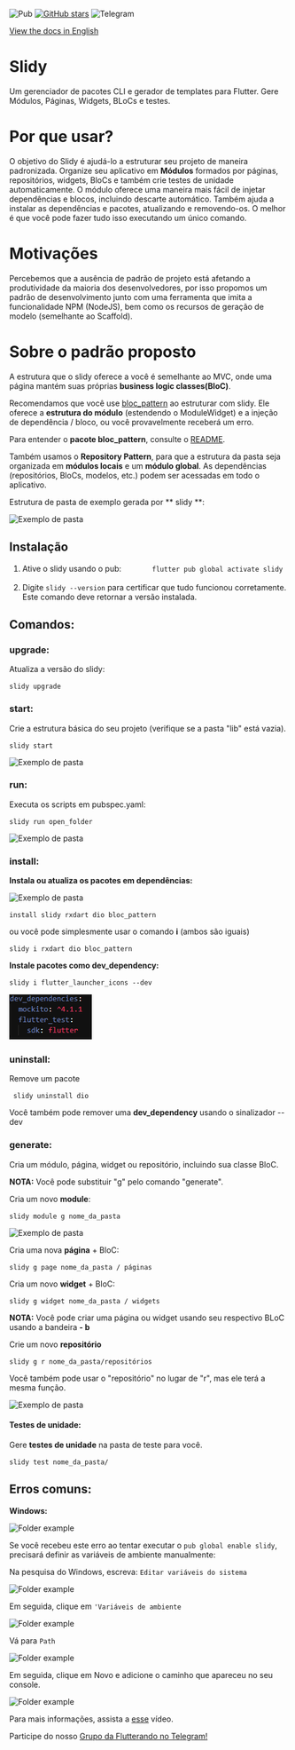 ![Pub](https://img.shields.io/pub/v/slidy?color=orange)
[![GitHub stars](https://img.shields.io/github/stars/Flutterando/slidy?color=yellow)](https://github.com/Flutterando/slidy/stargazers)
![Telegram](https://img.shields.io/badge/telegram-flutterando-blue)

[View the docs in English](README.md)

# Slidy
Um gerenciador de pacotes CLI e gerador de templates para Flutter. Gere Módulos, Páginas, Widgets, BLoCs e testes.

# Por que usar?

O objetivo do Slidy é ajudá-lo a estruturar seu projeto de maneira padronizada. Organize seu aplicativo em **Módulos** formados por páginas, repositórios, widgets, BloCs e também crie testes de unidade automaticamente. O módulo oferece uma maneira mais fácil de injetar dependências e blocos, incluindo descarte automático. Também ajuda a instalar as dependências e pacotes, atualizando e removendo-os. O melhor é que você pode fazer tudo isso executando um único comando.

# Motivações

Percebemos que a ausência de padrão de projeto está afetando a produtividade da maioria dos desenvolvedores, por isso propomos um padrão de desenvolvimento junto com uma ferramenta que imita a funcionalidade NPM (NodeJS), bem como os recursos de geração de modelo (semelhante ao Scaffold).

# Sobre o padrão proposto

A estrutura que o slidy oferece a você é semelhante ao MVC, onde uma página mantém suas próprias **business logic classes(BloC)**.

Recomendamos que você use [bloc_pattern](https://pub.dev/packages/bloc_pattern) ao estruturar com slidy. Ele oferece a **estrutura do módulo** (estendendo o ModuleWidget) e a injeção de dependência / bloco, ou você provavelmente receberá um erro.

Para entender o **pacote bloc_pattern**, consulte o [README](https://github.com/jacobaraujo7/bloc-pattern/blob/master/README.md).

Também usamos o **Repository Pattern**, para que a estrutura da pasta seja organizada em **módulos locais** e um **módulo global**. As dependências (repositórios, BloCs, modelos, etc.) podem ser acessadas em todo o aplicativo.

Estrutura de pasta de exemplo gerada por ** slidy **:

![Exemplo de pasta](https://github.com/Flutterando/slidy/blob/master/screenshots/folderw.png?raw=true)

## Instalação


1. Ative o slidy usando o pub:
    ```
    flutter pub global activate slidy
    ```
2. Digite `slidy --version` para certificar que tudo funcionou corretamente. Este comando deve retornar a versão instalada.


## Comandos:

### upgrade:

Atualiza a versão do slidy:

```
slidy upgrade
```

### start:

Crie a estrutura básica do seu projeto (verifique se a pasta "lib" está vazia).

```  
slidy start
```

![Exemplo de pasta](https://github.com/Flutterando/slidy/blob/master/screenshots/start_cmd.png)


### run:

Executa os scripts em pubspec.yaml:

```
slidy run open_folder
```

![Exemplo de pasta](https://github.com/Flutterando/slidy/blob/master/screenshots/scripts.png?raw=true)

### install:

**Instala ou atualiza os pacotes em dependências:**

![Exemplo de pasta](https://github.com/Flutterando/slidy/blob/master/screenshots/dependencies.png?raw=true)

```
install slidy rxdart dio bloc_pattern
```

ou você pode simplesmente usar o comando **i** (ambos são iguais)

```
slidy i rxdart dio bloc_pattern
```

**Instale pacotes como dev_dependency:**

```
slidy i flutter_launcher_icons --dev
```

![Exemplo de pasta](/dev_d.png)

### uninstall:

Remove um pacote
```
 slidy uninstall dio
```
Você também pode remover uma **dev_dependency** usando o sinalizador --dev


### generate:

Cria um módulo, página, widget ou repositório, incluindo sua classe BloC.

**NOTA:** Você pode substituir "g" pelo comando "generate".

Cria um novo **module**:

```
slidy module g nome_da_pasta
```

![Exemplo de pasta](https://github.com/Flutterando/slidy/blob/master/screenshots/module_cmd.png?raw=true)

Cria uma nova **página** + BloC:

```
slidy g page nome_da_pasta / páginas
```

Cria um novo **widget** + BloC:

```
slidy g widget nome_da_pasta / widgets
```

**NOTA:** Você pode criar uma página ou widget usando seu respectivo BLoC usando a bandeira **- b**

Crie um novo **repositório**

```
slidy g r nome_da_pasta/repositórios
```

Você também pode usar o "repositório" no lugar de "r", mas ele terá a mesma função.

![Exemplo de pasta](https://github.com/Flutterando/slidy/blob/master/screenshots/structure.png?raw=true)

#### Testes de unidade:

Gere **testes de unidade** na pasta de teste para você.

```
slidy test nome_da_pasta/
```

## Erros comuns:

**Windows:** 

![Folder example](https://github.com/Flutterando/slidy/blob/master/screenshots/error_windows_install.jpg?raw=true)

Se você recebeu este erro ao tentar executar o ```pub global enable slidy```, precisará definir as variáveis de ambiente manualmente:

Na pesquisa do Windows, escreva: ```Editar variáveis do sistema```

![Folder example](https://github.com/Flutterando/slidy/blob/master/screenshots/step1.png?raw=true)

Em seguida, clique em ```'Variáveis de ambiente```

![Folder example](https://github.com/Flutterando/slidy/blob/master/screenshots/step2.png?raw=true)

Vá para ```Path```

![Folder example](https://github.com/Flutterando/slidy/blob/master/screenshots/step3.png?raw=true)

Em seguida, clique em Novo e adicione o caminho que apareceu no seu console.

![Folder example](https://github.com/Flutterando/slidy/blob/master/screenshots/step4.png?raw=true)

Para mais informações, assista a [esse](https://www.youtube.com/watch?v=bEroNNzqlF4) vídeo.

Participe do nosso [Grupo da Flutterando no Telegram!](https://t.me/flutterando)
